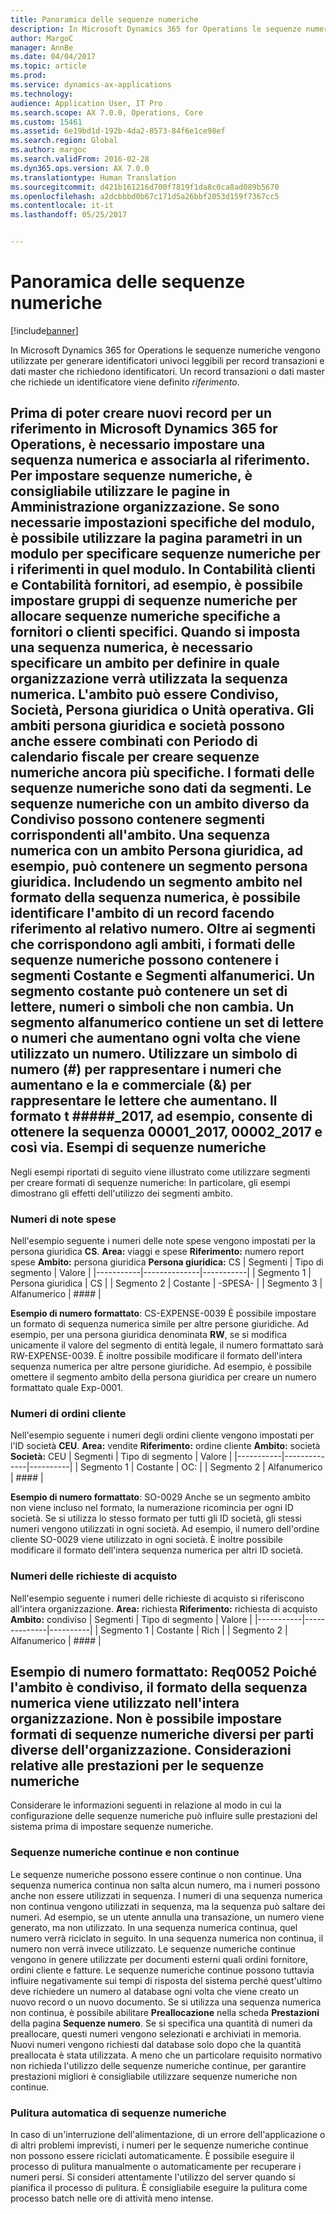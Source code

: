 ```yaml
---
title: Panoramica delle sequenze numeriche
description: In Microsoft Dynamics 365 for Operations le sequenze numeriche vengono utilizzate per generare identificatori univoci leggibili per record transazioni e dati master che richiedono identificatori. Un record transazioni o dati master che richiede un identificatore viene definito <em>riferimento</em>.
author: MargoC
manager: AnnBe
ms.date: 04/04/2017
ms.topic: article
ms.prod: 
ms.service: dynamics-ax-applications
ms.technology: 
audience: Application User, IT Pro
ms.search.scope: AX 7.0.0, Operations, Core
ms.custom: 15461
ms.assetid: 6e19bd1d-192b-4da2-8573-84f6e1ce98ef
ms.search.region: Global
ms.author: margoc
ms.search.validFrom: 2016-02-28
ms.dyn365.ops.version: AX 7.0.0
ms.translationtype: Human Translation
ms.sourcegitcommit: d421b161216d700f7819f1da8c0ca8ad089b5670
ms.openlocfilehash: a2dcbbbd0b67c171d5a26bbf2053d159f7367cc5
ms.contentlocale: it-it
ms.lasthandoff: 05/25/2017


---
```


# <a name="number-sequence-overview"></a>Panoramica delle sequenze numeriche

[!include[banner](../includes/banner.md)]


In Microsoft Dynamics 365 for Operations le sequenze numeriche vengono utilizzate per generare identificatori univoci leggibili per record transazioni e dati master che richiedono identificatori. Un record transazioni o dati master che richiede un identificatore viene definito <em>riferimento</em>.

Prima di poter creare nuovi record per un riferimento in Microsoft Dynamics 365 for Operations, è necessario impostare una sequenza numerica e associarla al riferimento. Per impostare sequenze numeriche, è consigliabile utilizzare le pagine in **Amministrazione organizzazione**. Se sono necessarie impostazioni specifiche del modulo, è possibile utilizzare la pagina parametri in un modulo per specificare sequenze numeriche per i riferimenti in quel modulo. In **Contabilità clienti** e **Contabilità fornitori**, ad esempio, è possibile impostare gruppi di sequenze numeriche per allocare sequenze numeriche specifiche a fornitori o clienti specifici. Quando si imposta una sequenza numerica, è necessario specificare un ambito per definire in quale organizzazione verrà utilizzata la sequenza numerica. L'ambito può essere **Condiviso**, **Società**, **Persona giuridica** o **Unità operativa**. Gli ambiti **persona giuridica** e **società** possono anche essere combinati con **Periodo di calendario fiscale** per creare sequenze numeriche ancora più specifiche. I formati delle sequenze numeriche sono dati da segmenti. Le sequenze numeriche con un ambito diverso da **Condiviso** possono contenere segmenti corrispondenti all'ambito. Una sequenza numerica con un ambito **Persona giuridica**, ad esempio, può contenere un segmento persona giuridica. Includendo un segmento ambito nel formato della sequenza numerica, è possibile identificare l'ambito di un record facendo riferimento al relativo numero. Oltre ai segmenti che corrispondono agli ambiti, i formati delle sequenze numeriche possono contenere i segmenti **Costante** e **Segmenti alfanumerici**. Un segmento **costante** può contenere un set di lettere, numeri o simboli che non cambia. Un segmento **alfanumerico** contiene un set di lettere o numeri che aumentano ogni volta che viene utilizzato un numero. Utilizzare un simbolo di numero (\#) per rappresentare i numeri che aumentano e la e commerciale (&) per rappresentare le lettere che aumentano. Il formato t \#\#\#\#\#\_2017, ad esempio, consente di ottenere la sequenza 00001\_2017, 00002\_2017 e così via.
Esempi di sequenze numeriche
------------------------

Negli esempi riportati di seguito viene illustrato come utilizzare segmenti per creare formati di sequenze numeriche: In particolare, gli esempi dimostrano gli effetti dell'utilizzo dei segmenti ambito.
### <a name="expense-report-numbers"></a>Numeri di note spese

Nell'esempio seguente i numeri delle note spese vengono impostati per la persona giuridica **CS**. **Area:** viaggi e spese **Riferimento:** numero report spese **Ambito:** persona giuridica **Persona giuridica:** CS
| Segmenti  | Tipo di segmento | Valore     |
|-----------|--------------|-----------|
| Segmento 1 | Persona giuridica | CS        |
| Segmento 2 | Costante     | -SPESA- |
| Segmento 3 | Alfanumerico | \#\#\#\#  |

**Esempio di numero formattato**: CS-EXPENSE-0039 È possibile impostare un formato di sequenza numerica simile per altre persone giuridiche. Ad esempio, per una persona giuridica denominata **RW**, se si modifica unicamente il valore del segmento di entità legale, il numero formattato sarà RW-EXPENSE-0039. È inoltre possibile modificare il formato dell'intera sequenza numerica per altre persone giuridiche. Ad esempio, è possibile omettere il segmento ambito della persona giuridica per creare un numero formattato quale Exp-0001.

### <a name="sales-order-numbers"></a>Numeri di ordini cliente

Nell'esempio seguente i numeri degli ordini cliente vengono impostati per l'ID società **CEU**. **Area:** vendite **Riferimento:** ordine cliente **Ambito:** società **Società:** CEU
| Segmenti  | Tipo di segmento | Valore    |
|-----------|--------------|----------|
| Segmento 1 | Costante     | OC:      |
| Segmento 2 | Alfanumerico | \#\#\#\# |

**Esempio di numero formattato**: SO-0029 Anche se un segmento ambito non viene incluso nel formato, la numerazione ricomincia per ogni ID società. Se si utilizza lo stesso formato per tutti gli ID società, gli stessi numeri vengono utilizzati in ogni società. Ad esempio, il numero dell'ordine cliente SO-0029 viene utilizzato in ogni società. È inoltre possibile modificare il formato dell'intera sequenza numerica per altri ID società.

### <a name="purchase-requisition-numbers"></a>Numeri delle richieste di acquisto

Nell'esempio seguente i numeri delle richieste di acquisto si riferiscono all'intera organizzazione. **Area:** richiesta **Riferimento:** richiesta di acquisto **Ambito:** condiviso
| Segmenti  | Tipo di segmento | Valore    |
|-----------|--------------|----------|
| Segmento 1 | Costante     | Rich      |
| Segmento 2 | Alfanumerico | \#\#\#\# |

**Esempio di numero formattato**: Req0052 Poiché l'ambito è **condiviso**, il formato della sequenza numerica viene utilizzato nell'intera organizzazione. Non è possibile impostare formati di sequenze numeriche diversi per parti diverse dell'organizzazione. Considerazioni relative alle prestazioni per le sequenze numeriche
-----------------------------------------------

Considerare le informazioni seguenti in relazione al modo in cui la configurazione delle sequenze numeriche può influire sulle prestazioni del sistema prima di impostare sequenze numeriche.
### <a name="continuous-and-non-continuous-number-sequences"></a>Sequenze numeriche continue e non continue

Le sequenze numeriche possono essere continue o non continue. Una sequenza numerica continua non salta alcun numero, ma i numeri possono anche non essere utilizzati in sequenza. I numeri di una sequenza numerica non continua vengono utilizzati in sequenza, ma la sequenza può saltare dei numeri. Ad esempio, se un utente annulla una transazione, un numero viene generato, ma non utilizzato. In una sequenza numerica continua, quel numero verrà riciclato in seguito. In una sequenza numerica non continua, il numero non verrà invece utilizzato. Le sequenze numeriche continue vengono in genere utilizzate per documenti esterni quali ordini fornitore, ordini cliente e fatture. Le sequenze numeriche continue possono tuttavia influire negativamente sui tempi di risposta del sistema perché quest'ultimo deve richiedere un numero al database ogni volta che viene creato un nuovo record o un nuovo documento. Se si utilizza una sequenza numerica non continua, è possibile abilitare **Preallocazione** nella scheda **Prestazioni** della pagina **Sequenze numero**. Se si specifica una quantità di numeri da preallocare, questi numeri vengono selezionati e archiviati in memoria. Nuovi numeri vengono richiesti dal database solo dopo che la quantità preallocata è stata utilizzata. A meno che un particolare requisito normativo non richieda l'utilizzo delle sequenze numeriche continue, per garantire prestazioni migliori è consigliabile utilizzare sequenze numeriche non continue.

### <a name="automatic-cleanup-of-number-sequences"></a>Pulitura automatica di sequenze numeriche

In caso di un'interruzione dell'alimentazione, di un errore dell'applicazione o di altri problemi imprevisti, i numeri per le sequenze numeriche continue non possono essere riciclati automaticamente. È possibile eseguire il processo di pulitura manualmente o automaticamente per recuperare i numeri persi. Si consideri attentamente l'utilizzo del server quando si pianifica il processo di pulitura. È consigliabile eseguire la pulitura come processo batch nelle ore di attività meno intense.






